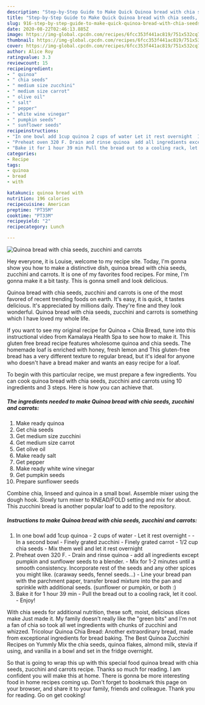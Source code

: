 ```yaml
---
description: "Step-by-Step Guide to Make Quick Quinoa bread with chia seeds, zucchini and carrots"
title: "Step-by-Step Guide to Make Quick Quinoa bread with chia seeds, zucchini and carrots"
slug: 916-step-by-step-guide-to-make-quick-quinoa-bread-with-chia-seeds-zucchini-and-carrots
date: 2020-08-22T02:46:13.885Z
image: https://img-global.cpcdn.com/recipes/6fcc353f441ac819/751x532cq70/quinoa-bread-with-chia-seeds-zucchini-and-carrots-recipe-main-photo.jpg
thumbnail: https://img-global.cpcdn.com/recipes/6fcc353f441ac819/751x532cq70/quinoa-bread-with-chia-seeds-zucchini-and-carrots-recipe-main-photo.jpg
cover: https://img-global.cpcdn.com/recipes/6fcc353f441ac819/751x532cq70/quinoa-bread-with-chia-seeds-zucchini-and-carrots-recipe-main-photo.jpg
author: Alice Roy
ratingvalue: 3.3
reviewcount: 15
recipeingredient:
- " quinoa"
- " chia seeds"
- " medium size zucchini"
- " medium size carrot"
- " olive oil"
- " salt"
- " pepper"
- " white wine vinegar"
- " pumpkin seeds"
- " sunflower seeds"
recipeinstructions:
- "In one bowl add 1cup quinoa 2 cups of water Let it rest overnight  In a second bowl Finely grated zucchini Finely grated carrot 1/2 cup chia seeds Mix them well and let it rest overnight"
- "Preheat oven 320 F. Drain and rinse quinoa  add all ingredients except pumpkin and sunflower seeds to a blender.  Mix for 1-2 minutes until a smooth consistency. Incorporate rest of the seeds and any other spices you might like. (caraway seeds, fennel seeds...) Line your bread pan with the parchment paper, transfer bread mixture into the pan and sprinkle with additional seeds. (sunflower or pumpkin, or both :)"
- "Bake it for 1 hour 39 min Pull the bread out to a cooling rack, let it cool. Enjoy!"
categories:
- Recipe
tags:
- quinoa
- bread
- with

katakunci: quinoa bread with 
nutrition: 196 calories
recipecuisine: American
preptime: "PT35M"
cooktime: "PT33M"
recipeyield: "2"
recipecategory: Lunch

---
```



![Quinoa bread with chia seeds, zucchini and carrots](https://img-global.cpcdn.com/recipes/6fcc353f441ac819/751x532cq70/quinoa-bread-with-chia-seeds-zucchini-and-carrots-recipe-main-photo.jpg)

Hey everyone, it is Louise, welcome to my recipe site. Today, I'm gonna show you how to make a distinctive dish, quinoa bread with chia seeds, zucchini and carrots. It is one of my favorites food recipes. For mine, I'm gonna make it a bit tasty. This is gonna smell and look delicious.

Quinoa bread with chia seeds, zucchini and carrots is one of the most favored of recent trending foods on earth. It's easy, it is quick, it tastes delicious. It's appreciated by millions daily. They're fine and they look wonderful. Quinoa bread with chia seeds, zucchini and carrots is something which I have loved my whole life.

If you want to see my original recipe for Quinoa + Chia Bread, tune into this instructional video from Kamalaya Health Spa to see how to make it. This gluten free bread recipe features wholesome quinoa and chia seeds. The homemade loaf is enriched with honey, fresh lemon and This gluten-free bread has a very different texture to regular bread, but it&#39;s ideal for anyone who doesn&#39;t have a bread maker and wants an easy recipe for a loaf.


To begin with this particular recipe, we must prepare a few ingredients. You can cook quinoa bread with chia seeds, zucchini and carrots using 10 ingredients and 3 steps. Here is how you can achieve that.

<!--inarticleads1-->

##### The ingredients needed to make Quinoa bread with chia seeds, zucchini and carrots:

1. Make ready  quinoa
1. Get  chia seeds
1. Get  medium size zucchini
1. Get  medium size carrot
1. Get  olive oil
1. Make ready  salt
1. Get  pepper
1. Make ready  white wine vinegar
1. Get  pumpkin seeds
1. Prepare  sunflower seeds


Combine chia, linseed and quinoa in a small bowl. Assemble mixer using the dough hook. Slowly turn mixer to KNEAD/FOLD setting and mix for about. This zucchini bread is another popular loaf to add to the repository. 

<!--inarticleads2-->

##### Instructions to make Quinoa bread with chia seeds, zucchini and carrots:

1. In one bowl add 1cup quinoa - 2 cups of water - Let it rest overnight -  - In a second bowl - Finely grated zucchini - Finely grated carrot - 1/2 cup chia seeds - Mix them well and let it rest overnight
1. Preheat oven 320 F. - Drain and rinse quinoa  - add all ingredients except pumpkin and sunflower seeds to a blender.  - Mix for 1-2 minutes until a smooth consistency. Incorporate rest of the seeds and any other spices you might like. (caraway seeds, fennel seeds...) - Line your bread pan with the parchment paper, transfer bread mixture into the pan and sprinkle with additional seeds. (sunflower or pumpkin, or both :)
1. Bake it for 1 hour 39 min - Pull the bread out to a cooling rack, let it cool. - Enjoy!


With chia seeds for additional nutrition, these soft, moist, delicious slices make Just made it. My family doesn&#39;t really like the &#34;green bits&#34; and I&#39;m not a fan of chia so took all wet ingredients with chunks of zucchini and whizzed. Tricolour Quinoa Chia Bread: Another extraordinary bread, made from exceptional ingredients for bread baking. The Best Quinoa Zucchini Recipes on Yummly Mix the chia seeds, quinoa flakes, almond milk, stevia if using, and vanilla in a bowl and set in the fridge overnight. 

So that is going to wrap this up with this special food quinoa bread with chia seeds, zucchini and carrots recipe. Thanks so much for reading. I am confident you will make this at home. There is gonna be more interesting food in home recipes coming up. Don't forget to bookmark this page on your browser, and share it to your family, friends and colleague. Thank you for reading. Go on get cooking!

